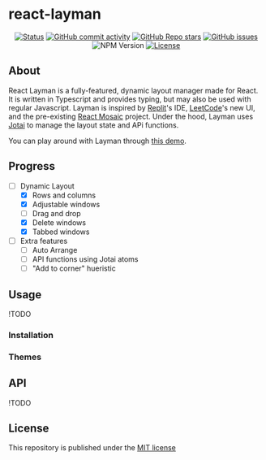 # react-layman

<div align="center">
    
[![Status](https://img.shields.io/badge/status-active-success.svg)]()
[![GitHub commit activity](https://img.shields.io/github/commit-activity/t/Jeshwin/react-layman)](https://github.com/Jeshwin/react-layman)
[![GitHub Repo stars](https://img.shields.io/github/stars/Jeshwin/react-layman)](https://github.com/Jeshwin/react-layman)
[![GitHub issues](https://img.shields.io/github/issues/Jeshwin/react-layman)](https://github.com/Jeshwin/react-layman/issues)
![NPM Version](https://img.shields.io/npm/v/react-layman)
[![License](https://img.shields.io/badge/license-MIT-blue.svg)](/LICENSE)

</div>

## About <a name = "about"></a>

React Layman is a fully-featured, dynamic layout manager made for React. It is written in Typescript and provides typing, but may also be used with regular Javascript. Layman is inspired by [Replit](https://replit.com)'s IDE, [LeetCode](https://leetcode.com)'s new UI, and the pre-existing [React Mosaic](https://github.com/nomcopter/react-mosaic) project. Under the hood, Layman uses [Jotai](https://jotai.org/) to manage the layout state and APi functions.

You can play around with Layman through [this demo](https://github.com/Jeshwin/react-layman).

## Progress

-   [ ] Dynamic Layout
    -   [x] Rows and columns
    -   [x] Adjustable windows
    -   [ ] Drag and drop
    -   [x] Delete windows
    -   [x] Tabbed windows
- [ ] Extra features
    -   [ ] Auto Arrange
    -   [ ] API functions using Jotai atoms
    -   [ ] "Add to corner" hueristic

## Usage

!TODO

### Installation

### Themes

## API 

!TODO

## License

This repository is published under the [MIT license](/LICENSE)
